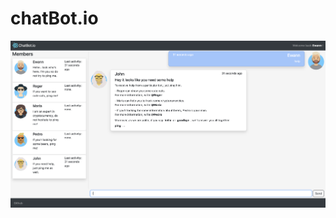 # chatBot.io
![alt text](https://github.com/ewannpv/chatBot.io/blob/main/src/images/preview.png "chatBot.io preview")
